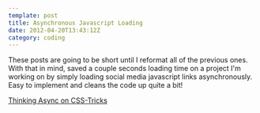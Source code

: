 ```yaml
---
template: post
title: Asynchronous Javascript Loading
date: 2012-04-20T13:43:12Z
category: coding
---
```

These posts are going to be short until I reformat all of the previous ones. With that in mind, saved a couple seconds loading time on a project I'm working on by simply loading social media javascript links asynchronously. Easy to implement and cleans the code up quite a bit!

[Thinking Async on CSS-Tricks](http://css-tricks.com/thinking-async/)